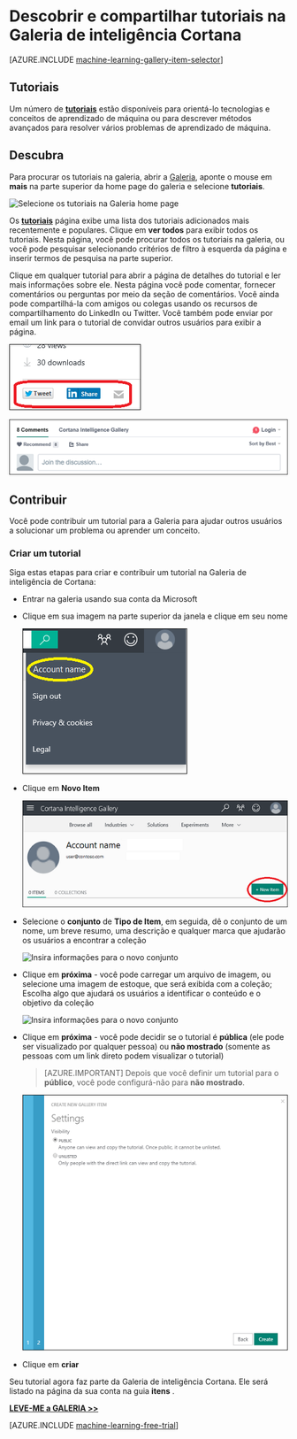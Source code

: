 <properties
    pageTitle="Tutoriais de galeria de inteligência de Cortana | Microsoft Azure"
    description="Descobrir e compartilhe tutoriais na Galeria de inteligência de Cortana."
    services="machine-learning"
    documentationCenter=""
    authors="garyericson"
    manager="jhubbard"
    editor="cgronlun"/>

<tags
    ms.service="machine-learning"
    ms.workload="data-services"
    ms.tgt_pltfrm="na"
    ms.devlang="na"
    ms.topic="article"
    ms.date="10/13/2016"
    ms.author="roopalik;garye"/>


# <a name="discover-and-share-tutorials-in-the-cortana-intelligence-gallery"></a>Descobrir e compartilhar tutoriais na Galeria de inteligência Cortana

[AZURE.INCLUDE [machine-learning-gallery-item-selector](../../includes/machine-learning-gallery-item-selector.md)]

## <a name="tutorials"></a>Tutoriais

Um número de **[tutoriais](https://gallery.cortanaintelligence.com/tutorials)** estão disponíveis para orientá-lo tecnologias e conceitos de aprendizado de máquina ou para descrever métodos avançados para resolver vários problemas de aprendizado de máquina.

## <a name="discover"></a>Descubra

Para procurar os tutoriais na galeria, abrir a [Galeria](http://gallery.cortanaintelligence.com), aponte o mouse em **mais** na parte superior da home page do galeria e selecione **tutoriais**.

![Selecione os tutoriais na Galeria home page](media/machine-learning-gallery-tutorials/select-tutorials-in-gallery.png)

 Os **[tutoriais](https://gallery.cortanaintelligence.com/tutorials)** 
 página exibe uma lista dos tutoriais adicionados mais recentemente e populares.
Clique em **ver todos** para exibir todos os tutoriais.
Nesta página, você pode procurar todos os tutoriais na galeria, ou você pode pesquisar selecionando critérios de filtro à esquerda da página e inserir termos de pesquisa na parte superior.

 Clique em qualquer tutorial para abrir a página de detalhes do tutorial e ler mais informações sobre ele.
Nesta página você pode comentar, fornecer comentários ou perguntas por meio da seção de comentários. Você ainda pode compartilhá-la com amigos ou colegas usando os recursos de compartilhamento do LinkedIn ou Twitter. Você também pode enviar por email um link para o tutorial de convidar outros usuários para exibir a página.

![Compartilhar este item com amigos](media\machine-learning-gallery-how-to-use-contribute-publish\share-links.png)

![Adicionar seus próprios comentários](media\machine-learning-gallery-how-to-use-contribute-publish\comments.png)


## <a name="contribute"></a>Contribuir

Você pode contribuir um tutorial para a Galeria para ajudar outros usuários a solucionar um problema ou aprender um conceito.

### <a name="create-a-tutorial"></a>Criar um tutorial

Siga estas etapas para criar e contribuir um tutorial na Galeria de inteligência de Cortana:

- Entrar na galeria usando sua conta da Microsoft

- Clique em sua imagem na parte superior da janela e clique em seu nome

    ![Clique no seu nome de conta](media\machine-learning-gallery-tutorials\click-account-name.png)

- Clique em **Novo Item**

    ![Clique em "Novo Item"](media\machine-learning-gallery-collections\click-new-item.png)

- Selecione o **conjunto** de **Tipo de Item**, em seguida, dê o conjunto de um nome, um breve resumo, uma descrição e qualquer marca que ajudarão os usuários a encontrar a coleção

    ![Insira informações para o novo conjunto](media\machine-learning-gallery-tutorials\create-tutorial-page-1.png)

- Clique em **próxima** - você pode carregar um arquivo de imagem, ou selecione uma imagem de estoque, que será exibida com a coleção; Escolha algo que ajudará os usuários a identificar o conteúdo e o objetivo da coleção

    ![Insira informações para o novo conjunto](media\machine-learning-gallery-tutorials\create-tutorial-page-2.png)

- Clique em **próxima** - você pode decidir se o tutorial é **pública** (ele pode ser visualizado por qualquer pessoa) ou **não mostrado** (somente as pessoas com um link direto podem visualizar o tutorial)

    > [AZURE.IMPORTANT] Depois que você definir um tutorial para o **público**, você pode configurá-não para **não mostrado**.

    ![Selecione público ou não listados](media\machine-learning-gallery-tutorials\create-tutorial-page-3.png)

- Clique em **criar**

Seu tutorial agora faz parte da Galeria de inteligência Cortana. Ele será listado na página da sua conta na guia **itens** .


**[LEVE-ME a GALERIA >>](http://gallery.cortanaintelligence.com)**

[AZURE.INCLUDE [machine-learning-free-trial](../../includes/machine-learning-free-trial.md)]

